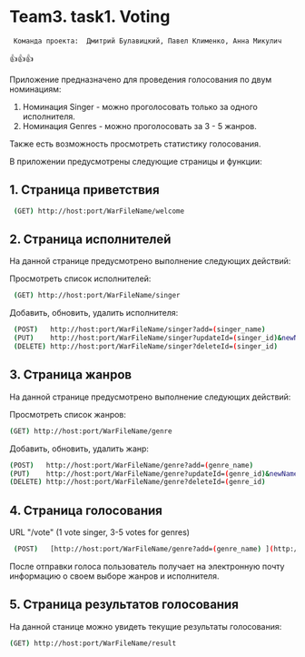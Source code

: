 # Team3. task1. Voting 

 ` Команда проекта:  Дмитрий Булавицкий, Павел Клименко, Анна Микулич`

:+1::+1::+1:

Приложение предназначено для проведения голосования по двум номинациям:
1. Номинация Singer - можно проголосовать только за одного исполнителя.
2. Номинация Genres - можно проголосовать за  3 - 5 жанров.

Также есть возможность просмотреть статистику голосования.

В приложении предусмотрены следующие страницы и функции:
## 1. Страница приветствия
```sh
 (GET) http://host:port/WarFileName/welcome
  ```
## 2. Страница исполнителей
На данной странице предусмотрено выполнение следующих действий:

 Просмотреть  список исполнителей: 
```sh
 (GET) http://host:port/WarFileName/singer
  ```
  Добавить, обновить, удалить исполнителя:
```sh
 (POST)   http://host:port/WarFileName/singer?add=(singer_name) 
 (PUT)    http://host:port/WarFileName/singer?updateId=(singer_id)&newName=(new_singer_name)
 (DELETE) http://host:port/WarFileName/singer?deleteId=(singer_id)
  ```
## 3. Страница жанров
На данной странице предусмотрено выполнение следующих действий:

Просмотреть список жанров: 
 ```sh
 (GET) http://host:port/WarFileName/genre
  ```
 Добавить, обновить, удалить жанр:
  ```sh
 (POST)   http://host:port/WarFileName/genre?add=(genre_name) 
 (PUT)    http://host:port/WarFileName/genre?updateId=(genre_id)&newName=(new_genre_name)
 (DELETE) http://host:port/WarFileName/genre?deleteId=(genre_id)
  ```  
 ## 4. Страница голосования
URL "/vote"  (1 vote singer, 3-5 votes for genres)
```sh
 (POST)   [http://host:port/WarFileName/genre?add=(genre_name) ](http://host:port/WarFileName/vote?singer=(singer_id)&genre=(genre_id)&genre=(genre_id)&genre=(genre_id)&message=(message)&email=(email))
 ``` 
 После отправки голоса пользователь получает на электронную почту информацию о своем выборе жанров и исполнителя.
 ## 5. Страница результатов голосования
  На данной станице можно увидеть текущие результаты голосования:
  ```sh
 (GET) http://host:port/WarFileName/result
 ``` 
 
